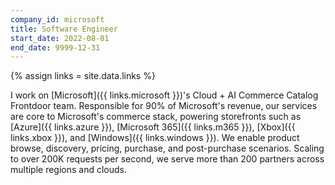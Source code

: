 ```yaml
---
company_id: microsoft
title: Software Engineer
start_date: 2022-08-01
end_date: 9999-12-31
---
```


{% assign links = site.data.links %}

I work on [Microsoft]({{ links.microsoft }})'s Cloud + AI Commerce Catalog
Frontdoor team. Responsible for 90% of Microsoft's revenue, our services are
core to Microsoft's commerce stack, powering storefronts such as [Azure]({{
links.azure }}), [Microsoft 365]({{ links.m365 }}), [Xbox]({{ links.xbox }}),
and [Windows]({{ links.windows }}). We enable product browse, discovery,
pricing, purchase, and post-purchase scenarios. Scaling to over 200K requests
per second, we serve more than 200 partners across multiple regions and clouds.
